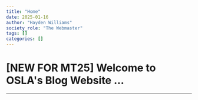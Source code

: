 ```yaml
---
title: "Home"
date: 2025-01-16
author: "Hayden Williams"
society_role: "The Webmaster"
tags: []
categories: []
---
```

# [NEW FOR MT25] Welcome to OSLA's Blog Website ...
---
